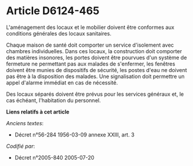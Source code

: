 # Article D6124-465

L'aménagement des locaux et le mobilier doivent être conformes aux conditions générales des locaux sanitaires.

Chaque maison de santé doit comporter un service d'isolement avec chambres individuelles. Dans ces locaux, la construction
doit comporter des matières insonores, les portes doivent être pourvues d'un système de fermeture ne permettant pas aux
malades de s'enfermer, les fenêtres doivent être munies de dispositifs de sécurité, les postes d'eau ne doivent pas être à la
disposition des malades. Une signalisation doit permettre un appel d'alarme immédiat en cas de nécessité.

Des locaux séparés doivent être prévus pour les services généraux et, le cas échéant, l'habitation du personnel.

**Liens relatifs à cet article**

_Anciens textes_:

  - Décret n°56-284 1956-03-09 annexe XXIII, art. 3

_Codifié par_:

  - Décret n°2005-840 2005-07-20

